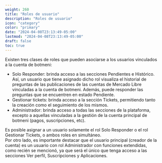 ```yaml
---
weight: 260
title: "Roles de usuario"
description: "Roles de usuario"
icon: "category"
color: "primary"
date: "2024-04-08T23:13:49-05:00"
lastmod: "2024-04-08T23:13:49-05:00"
draft: false
toc: true
---
```

Existen tres clases de roles que pueden asociarse a los usuarios vinculados a la cuenta de botmeni:
- Solo Responder: brinda acceso a las secciones Pendientes e Histórico. Así, un usuario que tiene asignado dicho rol visualiza el historial de preguntas de las publicaciones de las cuentas de Mercado Libre vinculadas a la cuenta de botmeni. Además, puede responder las preguntas que se encuentren en estado Pendiente.
- Gestionar tickets: brinda acceso a la sección Tickets, permitiendo tanto la creación como el seguimiento de los mismos.
- Administrador: brinda acceso a todas las secciones de la plataforma, excepto a aquellas vinculadas a la gestión de la cuenta principal de botmeni (pagos, suscripciones, etc).

Es posible asignar a un usuario solamente el rol Solo Responder o el rol Gestionar Tickets, o ambos roles en simultáneo.<br>
Por otro lado, es importante destacar que el usuario principal (creador de la cuenta) es un usuario con rol Administrador con funciones extendidas, como recién se mencionó, ya que será el único que tenga acceso a las secciones Ver perfil, Suscripciones y Aplicaciones.
